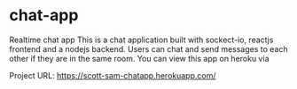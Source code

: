 # chat-app
Realtime chat app
This is a chat application built with sockect-io, reactjs frontend and a nodejs backend.
Users can chat and send messages to each other if they are in the same room.
You can view this app on heroku via 


Project URL: https://scott-sam-chatapp.herokuapp.com/
